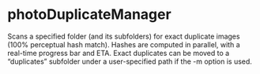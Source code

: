 # photoDuplicateManager
Scans a specified folder (and its subfolders) for exact duplicate images (100% perceptual hash match). Hashes are computed in parallel, with a real-time progress bar and ETA. Exact duplicates can be moved to a “duplicates” subfolder under a user-specified path if the -m option is used.
